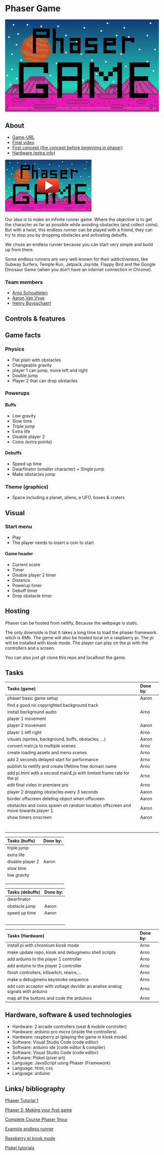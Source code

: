 # Phaser Game

![Phaser](img/Thumbnail.png)

## About

- [Game-URL](https://phaser.ml)
- [Final video](https://www.youtube.com/watch?v=s3fNe2pG_wg)
- [First concept (the concept before beginning in phaser)](concept.md)
- [Hardware (extra info)](./Hardware)

[![Youtube video](img/YTthumbnail.png)](https://www.youtube.com/watch?v=s3fNe2pG_wg)

Our idea is to make an infinite runner game. Where the objective is to get the character as far as possible while avoiding obstacles (and collect coins). But with a twist, this endless runner can be played with a friend, they can try to stop you by dropping obstacles and activating debuffs.

We chose an endless runner because you can start very simple and build up from there.

Some endless runners are very well-known for their addictiveness, like Subway Surfers, Temple Run, Jetpack Joyride, Flappy Bird and the Google Dinosaur Game (when you don’t have an internet connection in Chrome).

### Team members

- [Arno Schoutteten](https://github.com/vives-projectweek-2021/projectweek21-report-madness007)
- [Aaron Van Vyve](https://github.com/vives-projectweek-2021/projectweek21-report-AaronVanV)
- [Henry Buysschaert](https://github.com/vives-projectweek-2021/projectweek21-report-HenryBuyssie)

## Controls & features

<!-- TO ADD -->

## Game facts

### Physics

- Flat plain with obstacles
- Changeable gravity
- player 1 can jump, move left and right
- Double jump
- Player 2 that can drop obstacles

### Powerups

#### Buffs

- Low gravity
- Slow time
- Triple jump
- Extra life
- Disable player 2
- Coins (extra points)

#### Debuffs

- Speed up time
- Dwarfinator (smaller character) + Single jump
- Make obstacles jump


### Theme (graphics)

- Space including a planet, aliens, a UFO, boxes & craters

## Visual

### Start menu

- Play
- The player needs to insert a coin to start

#### Game header

- Current score
- Timer
- Disable player 2 timer
- Distance
- Powerup timer
- Debuff timer
- Drop obstacle timer


## Hosting

Phaser can be hosted from netlify, Because the webpage is static.

The only downside is that it takes a long time to load the phaser framework. witch is 6Mb.
The game will also be hosted local on a raspberry pi. The pi will be installed with kiosk mode. The player can play on the pi with the controllers and a screen.

You can also just git clone this repo and localhost the game.

## Tasks

 |Tasks (game)                                                                          |Done by:   |
 |:-------------------------------------------------------------------------------------|:----------|
 |phaser basic game setup                                                               |Aaron      |
 |find a good no copyrighted background track                                           |           |
 |install background audio                                                              |Arno       |
 |player 1 movement                                                                     |           |
 |player 2 movement                                                                     |Aaron      |
 |player 1 left right                                                                   |Arno       |
 |visuals (sprites, background, buffs, obstacles, ...)                                  |Aaron      |
 |convert main.js to multiple scenes                                                    |Arno       |
 |create loading assets and menu scenes                                                 |Arno       |
 |add 2 seconds delayed start for performance                                           |Arno       |
 |publish to netlify and create lifetime free domain name                               |Arno       |
 |add pi.html with a second main£.js with limited frame rate for the pi                 |Arno       |
 |edit final video in premiere pro                                                      |Arno       |
 |player 2 dropping obstacles every 3 seconds                                           |Aaron      |
 |border offscreen deleting object when offscreen                                       |Aaron      |
 |obstacles and coins spawn on random location offscreen and move towards player 1      |Aaron      |
 |show timers onscreen                                                                  |Aaron      |
 |                                                                                      |           |
 |                                                                                      |           |
 |                                                                                      |           |
 |                                                                                      |           |
 |                                                                                      |           |
 |                                                                                      |           |
 |                                                                                      |           |

 |Tasks (buffs)                                                                         |Done by:   |
 |:-------------------------------------------------------------------------------------|:----------|
 |triple jump                                                                           |           |
 |extra life                                                                            |           |
 |disable player 2                                                                      |Aaron      |
 |slow time                                                                             |           |
 |low gravity                                                                           |           |
 |                                                                                      |           |
 |                                                                                      |           |
 |                                                                                      |           |

 |Tasks (debuffs)                                                                       |Done by:   |
 |:-------------------------------------------------------------------------------------|:----------|
 |dwarfinator                                                                           |           |
 |obstacle jump                                                                         |Aaron      |
 |speed up time                                                                         |Aaron      |
 |                                                                                      |           |
 |                                                                                      |           |
 |                                                                                      |           |
 |                                                                                      |           |
 |                                                                                      |           |

 |Tasks (Hardware)                                                                      |Done by:   |
 |:-------------------------------------------------------------------------------------|:----------|
 |install pi with chromium kiosk mode                                                   |Arno       |
 |make update repo, kiosk and debugmenu shell scripts                                   |Arno       |
 |add arduino to the player 1 controller                                                |Arno       |
 |add arduino to the player 2 controller                                                |Arno       |
 |finish controllers, killswitch, rewire,...                                            |Arno       |
 |make a debugmenu keystroke sequence                                                   |Arno       |
 |add coin acceptor with voltage devider an analise analog signals with arduino         |Arno       |
 |map all the buttons and code the arduinos                                             |Arno       |

## Hardware, software & used technologies

- Hardware: 2 arcade controllers (seat & mobile controller)
- Hardware: arduino pro micro (inside the controllers)
- Hardware: raspberry pi (playing the game in kiosk mode)
- Software: Visual Studio Code (code editor)
- Software: arduino ide (code editor & compiler)
- Software: Visual Studio Code (code editor)
- Software: Piskel (pixel art)
- Language: JavaScript using Phaser (Framework)
- Language: html, css
- Language: arduino

## Links/ bibliography

[Phaser Tutorial 1](https://www.youtube.com/watch?v=uxos1GG32Tg)

[Phaser 3: Making your first game](https://phaser.io/tutorials/making-your-first-phaser-3-game/part1)

[Complete Course Phaser 1hour](https://www.youtube.com/watch?v=hI_LS8bdkM4)

[Example endless runner](https://www.emanueleferonato.com/2019/01/23/html5-endless-runner-built-with-phaser-and-arcade-physics-step-5-adding-deadly-fire-being-kind-with-players-by-setting-its-body-smaller-than-the-image/)

[Raspberry pi kiosk mode](https://pimylifeup.com/raspberry-pi-kiosk/)

[Piskel tutorials](https://www.youtube.com/playlist?list=PLO3K3VFvlU6Akj3W29_nMLZFnwNOVbAzI)
